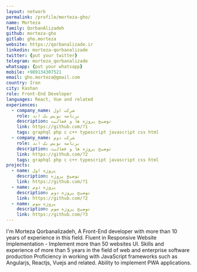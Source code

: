 ```yaml
---
layout: network
permalink: /profile/morteza-gho/
name: Morteza
family: QorbanAlizadeh
github: morteza-gho
gitlab: gho.morteza
website: https://qorbanalizade.ir
linkedin: morteza-qorbanalizade
twitter: {put your twitter}
telegram: morteza_qorbanalizade
whatsapp: {put your whatsapp}
mobile: +989134307521
email: gho.morteza@gmail.com
country: Iran
city: Kashan
role: Front-End Developer
languages: React, Vue and related
experiences:
  - company_name: شرکت اول
    role: برنامه نویس بک اند
    description: توضیح پروژه ها و فعالیت
    link: https://github.com/?1
    tags: graphql php c c++ typescript javascript css html
  - company_name: شرکت دوم
    role: برنامه نویس بک اند
    description: توضیح پروژه ها و فعالیت
    link: https://github.com/?2
    tags: graphql php c c++ typescript javascript css html
projects:
  - name: پروژه اول
    description: توضیح پروژه
    link: https://github.com/?1
  - name: پروژه دوم
    description: توضیح پروژه دوم
    link: https://github.com/?2
  - name: پروژه سوم
    description: توضیح پروژه سوم
    link: https://github.com/?3
---
```


I'm Morteza Qorbanalizadeh, A Front-End developer with more than 10 years of experience in this field.
Fluent in Responsive Website Implementation - Implement more than 50 websites UI.
Skills and experience of more than 5 years in the field of web and enterprise software production
Proficiency in working with JavaScript frameworks such as Angularjs, Reactjs, Vuejs and related.
Ability to implement PWA applications.
